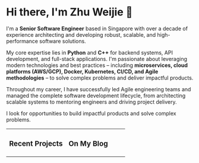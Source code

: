 # Hi there, I'm Zhu Weijie 👋

I'm a **Senior Software Engineer** based in Singapore with over a decade of experience architecting and developing robust, scalable, and high-performance software solutions. 

My core expertise lies in **Python** and **C++** for backend systems, API development, and full-stack applications. I'm passionate about leveraging modern technologies and best practices – including **microservices, cloud platforms (AWS/GCP), Docker, Kubernetes, CI/CD, and Agile methodologies** – to solve complex problems and deliver impactful products.

Throughout my career, I have successfully led Agile engineering teams and managed the complete software development lifecycle, from architecting scalable systems to mentoring engineers and driving project delivery.

I look for opportunities to build impactful products and solve complex problems.

<table>
<tr>
<td valign="top" width="50%">

### Recent Projects
<!-- recent_projects starts -->
<!-- recent_projects ends -->

</td>
<td valign="top" width="50%">

### On My Blog
<!-- blog starts -->
<!-- blog ends -->

</td>
</tr>
</table>
